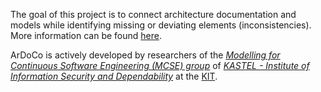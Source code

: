 The goal of this project is to connect architecture documentation and models while identifying missing or deviating elements (inconsistencies). More information can be found [here](https://ardoco.github.io/).

ArDoCo is actively developed by researchers of the _[Modelling for Continuous Software Engineering (MCSE) group](https://mcse.kastel.kit.edu)_ of _[KASTEL - Institute of Information Security and Dependability](https://kastel.kit.edu)_ at the [KIT](https://www.kit.edu).
